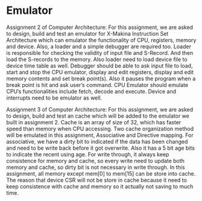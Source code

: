 # Emulator

Assignment 2 of Computer Architecture:
For this assignment, we are asked to design, build and test an emulator for X-Makina Instruction Set Architecture which can emulator the functionality of CPU, registers, memory and device. Also, a loader and a simple debugger are required too. 
Loader is responsible for checking the validity of input file and S-Record. And then load the S-records to the memory. Also loader need to load device file to device time table as well.
Debugger should be able to ask input file to load, start and stop the CPU emulator, display and edit registers, display and edit memory contents and set break point(s). Also it pauses the program when a break point is hit and ask user’s command.
CPU Emulator should emulate CPU’s functionalities include fetch, decode and execute. Device and interrupts need to be emulator as well.

Assignment 3 of Computer Architecture:
For this assignment, we are asked to design, build and test an cache which will be added to the emulator we built in assignment 2. 
Cache is an array of size of 32, which has faster speed than memory when CPU accessing. Two cache organization method will be emulated in this assignment, Associative and Directive mapping.
For associative, we have a dirty bit to indicated if the data has been changed and need to be write back before it got overwrite. Also it has a 5 bit age bits to indicate the recent using age. For write through, it always keep consistence for memory and cache, so every write need to update both memory and cache, so dirty bit is not necessary in write through.
In this assignment, all memory except mem[0] to mem[15] can be store into cache. The reason that device CSR will not be store in cache because it need to keep consistence with cache and memory so it actually not saving to much time.
